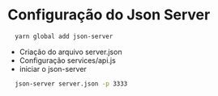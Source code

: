 # Configuração do Json Server
```sh
  yarn global add json-server
```
- Criação do arquivo server.json
- Configuração services/api.js
- iniciar o json-server
```sh
  json-server server.json -p 3333
```
